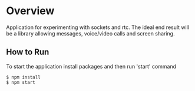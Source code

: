 # Overview
Application for experimenting with sockets and rtc.
The ideal end result will be a library allowing messages, voice/video calls and screen sharing.

## How to Run

To start the application install packages and then run 'start' command
```
$ npm install
$ npm start
```

